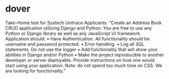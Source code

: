 # dover

Take-Home test for Systech Unitrace Applicants:
“Create an Address Book CRUD application utilizing Django and Python. You are free to use any Python or Django library as well as any JavaScript UI framework. Application should:
•	Have Authentication. All functionality should be username and password protected.
•	Error handling. 
•	Log all SQL statements. Do not use the logger
•	Add functionality that will show your abilities in Django and/or Python
•	Make the project reproducible to another developer or server deployable. Provide instructions on how one would start using your application.
Note: do not spend too much time on CSS. We are looking for functionality.”
